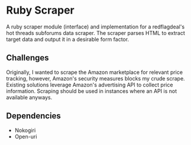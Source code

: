 Ruby Scraper
============

A ruby scraper module (interface) and implementation for a redflagdeal's hot threads subforums data scraper.
The scraper parses HTML to extract target data and output it in a desirable form factor.

Challenges
-----------
Originally, I wanted to scrape the Amazon marketplace for relevant price tracking, however, Amazon's security measures blocks my crude scrape. Existing solutions leverage Amazon's advertising API to collect price information. Scraping should be used in instances where an API is not available anyways.

Dependencies
------------
* Nokogiri
* Open-uri
